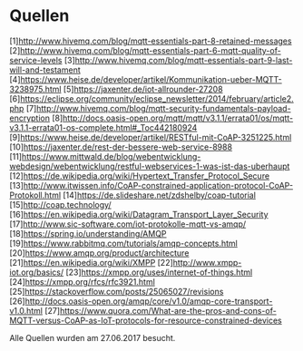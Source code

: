 # Quellen
[1]http://www.hivemq.com/blog/mqtt-essentials-part-8-retained-messages
[2]http://www.hivemq.com/blog/mqtt-essentials-part-6-mqtt-quality-of-service-levels
[3]http://www.hivemq.com/blog/mqtt-essentials-part-9-last-will-and-testament
[4]https://www.heise.de/developer/artikel/Kommunikation-ueber-MQTT-3238975.html
[5]https://jaxenter.de/iot-allrounder-27208
[6]https://eclipse.org/community/eclipse_newsletter/2014/february/article2.php
[7]http://www.hivemq.com/blog/mqtt-security-fundamentals-payload-encryption
[8]http://docs.oasis-open.org/mqtt/mqtt/v3.1.1/errata01/os/mqtt-v3.1.1-errata01-os-complete.html#_Toc442180924
[9]https://www.heise.de/developer/artikel/RESTful-mit-CoAP-3251225.html
[10]https://jaxenter.de/rest-der-bessere-web-service-8988
[11]https://www.mittwald.de/blog/webentwicklung-webdesign/webentwicklung/restful-webservices-1-was-ist-das-uberhaupt
[12]https://de.wikipedia.org/wiki/Hypertext_Transfer_Protocol_Secure
[13]http://www.itwissen.info/CoAP-constrained-application-protocol-CoAP-Protokoll.html
[14]https://de.slideshare.net/zdshelby/coap-tutorial
[15]http://coap.technology/
[16]https://en.wikipedia.org/wiki/Datagram_Transport_Layer_Security
[17]http://www.sic-software.com/iot-protokolle-mqtt-vs-amqp/
[18]https://spring.io/understanding/AMQP
[19]https://www.rabbitmq.com/tutorials/amqp-concepts.html
[20]https://www.amqp.org/product/architecture
[21]https://en.wikipedia.org/wiki/XMPP
[22]http://www.xmpp-iot.org/basics/
[23]https://xmpp.org/uses/internet-of-things.html
[24]https://xmpp.org/rfcs/rfc3921.html
[25]https://stackoverflow.com/posts/25065027/revisions
[26]http://docs.oasis-open.org/amqp/core/v1.0/amqp-core-transport-v1.0.html
[27]https://www.quora.com/What-are-the-pros-and-cons-of-MQTT-versus-CoAP-as-IoT-protocols-for-resource-constrained-devices

Alle Quellen wurden am 27.06.2017 besucht. 
